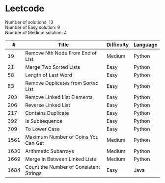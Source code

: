 # Leetcode

Number of solutions: 13<br/>
Number of Easy solution: 9<br/>
Number of Medium solution: 4

| #    | Title                                  | Difficulty  | Language|
| ---- | -------------------------------------- |-------------| --------|
| 19   | Remove Nth Node From End of List       | Medium      | Python  |
| 21   | Merge Two Sorted Lists                 | Easy        | Python  |
| 58   | Length of Last Word                    | Easy        | Python  |
| 83   | Remove Duplicates from Sorted List     | Easy        | Python  |
| 203  | Remove Linked List Elements            | Easy        | Python  |
| 206  | Reverse Linked List                    | Easy        | Python  |
| 217  | Contains Duplicate                     | Easy        | Python  |
| 392  | Is Subsequence                         | Easy        | Python  |
| 709  | To Lower Case                          | Easy        | Python  |
| 1561 | Maximum Number of Coins You Can Get    | Medium      | Python  |
| 1630 | Arithmetic Subarrays                   | Medium      | Python  |
| 1669 | Merge In Between Linked Lists          | Medium      | Python  |
| 1684 | Count the Number of Consistent Strings | Easy        | Java    |